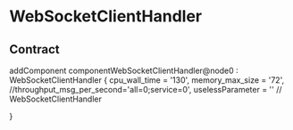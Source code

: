 # WebSocketClientHandler

## Contract
addComponent componentWebSocketClientHandler@node0 : WebSocketClientHandler {
    cpu_wall_time = '130',
    memory_max_size = '72',
    //throughput_msg_per_second='all=0;service=0',
    uselessParameter = '' // WebSocketClientHandler

}
